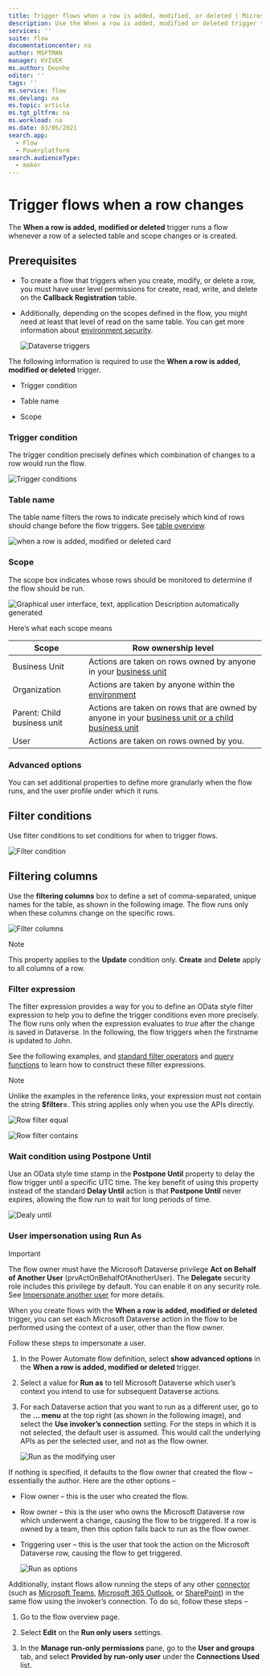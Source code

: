 ```yaml
---
title: Trigger flows when a row is added, modified, or deleted | Microsoft Docs
description: Use the When a row is added, modified or deleted trigger to trigger flows.
services: ''
suite: flow
documentationcenter: na
author: MSFTMAN
manager: KVIVEK
ms.author: Deonhe
editor: ''
tags: ''
ms.service: flow
ms.devlang: na
ms.topic: article
ms.tgt_pltfrm: na
ms.workload: na
ms.date: 03/05/2021
search.app: 
  - Flow
  - Powerplatform
search.audienceType: 
  - maker
---
```



# Trigger flows when a row changes

The **When a row is added, modified or deleted** trigger runs a flow whenever a row of a selected table and scope changes or is created. 


## Prerequisites

- To create a flow that triggers when you create, modify, or delete a row, you must have user level permissions for create, read, write, and delete on the **Callback Registration** table. 

- Additionally, depending on the scopes defined in the flow, you might need at least that level of read on the same table. You can get more information about [environment security](https://docs.microsoft.com/power-platform/admin/database-security).

   ![Dataverse triggers](../media/create-update-delete-trigger/triggers.png)

The following information is required to use the **When a row is added, modified or deleted** trigger.

- Trigger condition

- Table name

- Scope

### Trigger condition

The trigger condition precisely defines which combination of changes to a row would run the flow.

   ![Trigger conditions](../media/create-update-delete-trigger/2.png)

### Table name

The table name filters the rows to indicate precisely which kind of rows should change before the flow triggers. See [table overview](https://docs.microsoft.com/powerapps/maker/common-data-service/entity-overview).

   ![when a row is added, modified or deleted card](../media/create-update-delete-trigger/created-modified-deleted.png)

### Scope

The scope box indicates whose rows should be monitored to determine if the flow should be run.

   ![Graphical user interface, text, application Description automatically generated](../media/create-update-delete-trigger/scope.png)

Here’s what each scope means

| **Scope**| **Row ownership level**                                                                                                                                         |
|-----------------------------|------------------------------------------------------------------------------------------------------------------------------------------------------------------------------------|
| Business Unit               | Actions are taken on rows owned by anyone in your [business unit](https://docs.microsoft.com/power-platform/admin/wp-security-cds#business-units)                          |
| Organization                | Actions are taken by anyone within the [environment](https://docs.microsoft.com/power-platform/admin/environments-overview)                                                    |
| Parent: Child business unit | Actions are taken on rows that are owned by anyone in your [business unit or a child business unit](https://docs.microsoft.com/power-platform/admin/wp-security-cds#business-units) |
| User                        | Actions are taken on rows owned by you.                                                                                                                     
### Advanced options

You can set additional properties to define more granularly when the flow runs, and the user profile under which it runs.

## Filter conditions

Use filter conditions to set conditions for when to trigger flows.

   ![Filter condition](../media/create-update-delete-trigger/filter-conditions.png)


## Filtering columns

Use the **filtering columns** box to define a set of comma-separated, unique names for the table, as shown in the following image. The flow runs only when these columns change on the specific rows. 

   ![Filter columns](../media/create-update-delete-trigger/filter-attributes.png)


>[!NOTE]
>This property applies to the **Update** condition only. 
>**Create** and **Delete** apply to all columns of a row.


### Filter expression

The filter expression provides a way for you to define an OData style filter expression to help you to define the trigger conditions even more precisely. The flow runs only when the expression evaluates to *true* after the change is saved in Dataverse. In the following, the flow triggers when the firstname is updated to John.

See the following examples, and [standard filter operators](https://docs.microsoft.com/powerapps/developer/common-data-service/webapi/query-data-web-api#standard-filter-operators)
and [query functions](https://docs.microsoft.com/powerapps/developer/common-data-service/webapi/query-data-web-api#standard-query-functions) to learn how to construct these filter expressions. 

>[!NOTE]
>Unlike the examples in the reference links, your expression must not contain the string **$filter=**. This string applies only when you use the APIs directly.

   ![Row filter equal](../media/create-update-delete-trigger/row-filter.png)

   ![Row filter contains](../media/create-update-delete-trigger/row-filter-contains.png)

### Wait condition using Postpone Until

Use an OData style time stamp in the **Postpone Until** property to delay the flow trigger until a specific UTC time. The key benefit of using this property instead of the standard **Delay Until** action is that **Postpone Until** never expires, allowing the flow run to wait for long periods of time.

   ![Dealy until](../media/create-update-delete-trigger/delay-until.png)

### User impersonation using Run As

>[!IMPORTANT]
>The flow owner must have the Microsoft Dataverse privilege **Act on Behalf of Another User** (prvActOnBehalfOfAnotherUser). The **Delegate** security role includes this privilege by default. You can enable it on any security role. See [Impersonate another user](https://docs.microsoft.com/powerapps/developer/common-data-service/impersonate-another-user) for more details.

When you create flows with the **When a row is added, modified or deleted** trigger, you can set each Microsoft Dataverse action in the flow to be performed using the context of a user, other than the flow owner. 

Follow these steps to impersonate a user.

1. In the Power Automate flow definition, select **show advanced options** in the **When a row is added, modified or deleted** trigger.

1. Select a value for **Run as** to tell Microsoft Dataverse which user’s context you intend to use for subsequent Dataverse actions.

1. For each Dataverse action that you want to run as a different user, go to the **… menu** at the top right (as shown in the following image), and select the **Use invoker’s connection** setting. For the steps in which it is not selected, the default user is assumed. This would call the underlying APIs as per the selected user, and not as the flow owner.

   ![Run as the modifying user](../media/create-update-delete-trigger/run-as.png)

If nothing is specified, it defaults to the flow owner that created the flow – essentially the author. Here are the other options – 

   - Flow owner – this is the user who created the flow.
   - Row owner – this is the user who owns the Microsoft Dataverse row which underwent a change, causing the flow to be triggered. If a row is owned by a team, then this option falls back to run as the flow owner.
   - Triggering user – this is the user that took the action on the Microsoft Dataverse row, causing the flow to get triggered.

      ![Run as options](../media/create-update-delete-trigger/11.png)

Additionally, instant flows allow running the steps of any other [connector](https://docs.microsoft.com/connectors/) (such as [Microsoft Teams](https://docs.microsoft.com/connectors/teams/), [Microsoft 365
Outlook](https://docs.microsoft.com/connectors/office365/), or [SharePoint](https://docs.microsoft.com/connectors/sharepointonline/)) in the same flow using the invoker’s connection. To do so, follow these steps –

1. Go to the flow overview page.

1. Select **Edit** on the **Run only users** settings.

1. In the **Manage run-only permissions** pane, go to the **User and groups** tab, and select **Provided by run-only user** under the **Connections Used** list.
